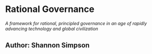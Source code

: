 # Rational Governance

###### A framework for rational, principled governance in an age of rapidly advancing technology and global civilization

## Author: Shannon Simpson
